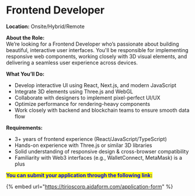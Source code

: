 # Frontend Developer

**Location:** Onsite/Hybrid/Remote

**About the Role:**\
We’re looking for a Frontend Developer who’s passionate about building beautiful, interactive user interfaces. You'll be responsible for implementing responsive web components, working closely with 3D visual elements, and delivering a seamless user experience across devices.

**What You’ll Do:**

* Develop interactive UI using React, Next.js, and modern JavaScript
* Integrate 3D elements using Three.js and WebGL
* Collaborate with designers to implement pixel-perfect UI/UX
* Optimize performance for rendering-heavy components
* Work closely with backend and blockchain teams to ensure smooth data flow

**Requirements:**

* 3+ years of frontend experience (React/JavaScript/TypeScript)
* Hands-on experience with Three.js or similar 3D libraries
* Solid understanding of responsive design & cross-browser compatibility
* Familiarity with Web3 interfaces (e.g., WalletConnect, MetaMask) is a plus



<mark style="color:blue;">**You can submit your application through the following link:**</mark>

{% embed url="https://tirioscorp.aidaform.com/application-form" %}



